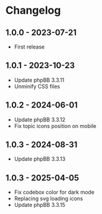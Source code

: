 # Changelog

## 1.0.0 - 2023-07-21

- First release

## 1.0.1 - 2023-10-23

- Update phpBB 3.3.11
- Unminify CSS files

## 1.0.2 - 2024-06-01

- Update phpBB 3.3.12
- Fix topic icons position on mobile

## 1.0.3 - 2024-08-31

- Update phpBB 3.3.13

## 1.0.3 - 2025-04-05

- Fix codebox color for dark mode
- Replacing svg loading icons
- Update phpBB 3.3.15
